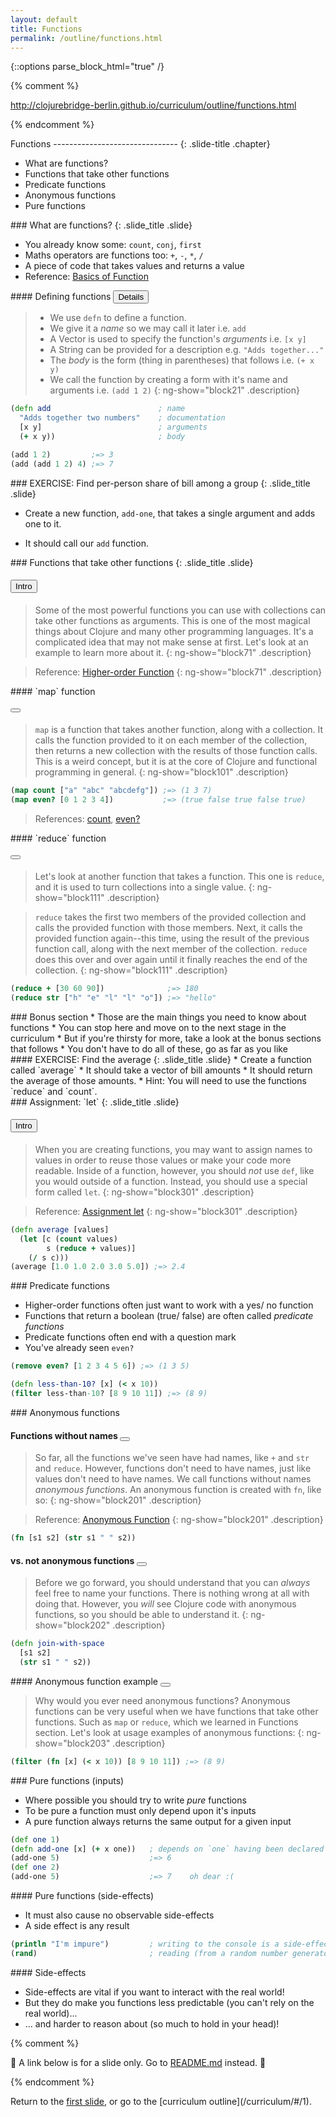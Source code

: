 ```yaml
---
layout: default
title: Functions
permalink: /outline/functions.html
---
```


{::options parse_block_html="true" /}

{% comment %}

http://clojurebridge-berlin.github.io/curriculum/outline/functions.html

{% endcomment %}

<section ng-controller="NarrativeController">
Functions
-------------------------------
{: .slide-title .chapter}

* What are functions?
* Functions that take other functions
* Predicate functions
* Anonymous functions
* Pure functions
</section>

<section ng-controller="NarrativeController">
### What are functions?
{: .slide_title .slide}

* You already know some: `count`, `conj`, `first`
* Maths operators are functions too: `+`, `-`, `*`, `/`
* A piece of code that takes values and returns a value
* Reference: [Basics of Function](http://clojurebridge-berlin.github.io/community-docs/docs/clojure/function-creation/)
</section>

<section ng-controller="NarrativeController">
#### Defining functions <button class="link" ng-model="block21" ng-click="block21=!block21">Details</button>

> * We use `defn` to define a function.
> * We give it a *name* so we may call it later i.e. `add`
> * A Vector is used to specify the function's *arguments* i.e. `[x y]`
> * A String can be provided for a description e.g. `"Adds together..."`
> * The *body* is the form (thing in parentheses) that follows i.e. `(+ x y)`
> * We call the function by creating a form with it's name and arguments i.e. `(add 1 2)`
{: ng-show="block21" .description}

```clojure
(defn add                        ; name
  "Adds together two numbers"    ; documentation
  [x y]                          ; arguments
  (+ x y))                       ; body

(add 1 2)         ;=> 3
(add (add 1 2) 4) ;=> 7
```
</section>


<section ng-controller="NarrativeController">
### EXERCISE: Find per-person share of bill among a group
{: .slide_title .slide}

* Create a new function, `add-one`, that takes a single argument
  and adds one to it.

* It should call our `add` function.
</section>

<section ng-controller="NarrativeController">
### Functions that take other functions
{: .slide_title .slide}

#### <button class="link" ng-model="block71" ng-click="block71=!block71">Intro</button>

> Some of the most powerful functions you can use with collections can
> take other functions as arguments.
> This is one of the most magical things about Clojure and many other programming languages.
> It's a complicated idea that may not make sense at first.
> Let's look at an example to learn more about it.
{: ng-show="block71" .description}

> Reference: [Higher-order Function](http://clojurebridge-berlin.github.io/community-docs/docs/clojure/higher-order-function/)
{: ng-show="block71" .description}
</section>

<section ng-controller="NarrativeController">
#### `map` function

#### <button class="link" ng-bind-html="details" ng-model="block101" ng-click="block101=!block101"></button>

> `map` is a function that takes another function, along with a
> collection. It calls the function provided to it on each member of
> the collection, then returns a new collection with the results of
> those function calls. This is a weird concept, but it is at the core
> of Clojure and functional programming in general.
{: ng-show="block101" .description}

```clojure
(map count ["a" "abc" "abcdefg"]) ;=> (1 3 7)
(map even? [0 1 2 3 4])           ;=> (true false true false true)
```

> References:
> [count](http://clojuredocs.org/clojure.core/count),
> [even?](http://clojuredocs.org/clojure.core/even_q)
</section>

<section ng-controller="NarrativeController">
#### `reduce` function

#### <button class="link" ng-bind-html="details" ng-model="block111" ng-click="block111=!block111"></button>

> Let's look at another function that takes a function. This one is
> `reduce`, and it is used to turn collections into a single value.
{: ng-show="block111" .description}

> `reduce` takes the first two members of the provided collection and
> calls the provided function with those members. Next, it calls the
> provided function again--this time, using the result of the previous
> function call, along with the next member of the collection.
> `reduce` does this over and over again until it finally reaches the
> end of the collection.
{: ng-show="block111" .description}

```clojure
(reduce + [30 60 90])              ;=> 180
(reduce str ["h" "e" "l" "l" "o"]) ;=> "hello"
```
</section>

<section ng-controller="NarrativeController">
### Bonus section
* Those are the main things you need to know about functions
* You can stop here and move on to the next stage in the curriculum
* But if you're thirsty for more, take a look at the bonus sections that follows
* You don't have to do all of these, go as far as you like
</section>


<section>
#### EXERCISE: Find the average
{: .slide_title .slide}
* Create a function called `average`
* It should take a vector of bill amounts
* It should return the average of those amounts.
* Hint: You will need to use the functions `reduce` and `count`.
</section>

<section ng-controller="NarrativeController">
### Assignment: `let`
{: .slide_title .slide}

#### <button class="link" ng-model="block301" ng-click="block301=!block301">Intro</button>

> When you are creating functions, you may want to assign names to
> values in order to reuse those values or make your code more
> readable. Inside of a function, however, you should _not_ use `def`,
> like you would outside of a function. Instead, you should use a
> special form called `let`.
{: ng-show="block301" .description}

> Reference: [Assignment let](http://clojurebridge-berlin.github.io/community-docs/docs/clojure/let/)
{: ng-show="block301" .description}
```clojure
(defn average [values]
  (let [c (count values)
        s (reduce + values)]
    (/ s c)))
(average [1.0 1.0 2.0 3.0 5.0]) ;=> 2.4
```
</section>


<section ng-controller="NarrativeController">
### Predicate functions

* Higher-order functions often just want to work with a yes/ no function
* Functions that return a boolean (true/ false) are often called *predicate functions*
* Predicate functions often end with a question mark
* You've already seen `even?`

```clojure
(remove even? [1 2 3 4 5 6]) ;=> (1 3 5)

(defn less-than-10? [x] (< x 10))
(filter less-than-10? [8 9 10 11]) ;=> (8 9)
```
</section>

<section ng-controller="NarrativeController">
### Anonymous functions

#### Functions without names <button class="link" ng-bind-html="details" ng-model="block201" ng-click="block201=!block201"></button>

> So far, all the functions we've seen have had names, like `+` and
> `str` and `reduce`. However, functions don't need to have names, just
> like values don't need to have names. We call functions without names
> *anonymous functions*.
> An anonymous function is created with `fn`, like so:
{: ng-show="block201" .description}

> Reference: [Anonymous Function](http://clojurebridge-berlin.github.io/community-docs/docs/clojure/anonymous-function/)
{: ng-show="block201" .description}


```clojure
(fn [s1 s2] (str s1 " " s2))
```

#### vs. not anonymous functions <button class="link" ng-bind-html="details" ng-model="block202" ng-click="block202=!block202"></button>

> Before we go forward, you should understand that you can _always_
> feel free to name your functions. There is nothing wrong at all with
> doing that. However, you _will_ see Clojure code with anonymous
> functions, so you should be able to understand it.
{: ng-show="block202" .description}

```clojure
(defn join-with-space
  [s1 s2]
  (str s1 " " s2))
```
</section>

<section ng-controller="NarrativeController">
#### Anonymous function example <button class="link" ng-bind-html="details" ng-model="block203" ng-click="block203=!block203"></button>

> Why would you ever need anonymous functions?
> Anonymous functions can be very useful
> when we have functions that take other functions.
> Such as `map` or `reduce`, which we learned in Functions section.
> Let's look at usage examples of anonymous functions:
{: ng-show="block203" .description}

```clojure
(filter (fn [x] (< x 10)) [8 9 10 11]) ;=> (8 9)
```
</section>

<section ng-controller="NarrativeController">
### Pure functions (inputs)

* Where possible you should try to write *pure* functions
* To be pure a function must only depend upon it's inputs
* A pure function always returns the same output for a given input

```clojure
(def one 1)
(defn add-one [x] (+ x one))   ; depends on `one` having been declared
(add-one 5)                    ;=> 6
(def one 2)
(add-one 5)                    ;=> 7    oh dear :(
```
</section>

<section ng-controller="NarrativeController">
#### Pure functions (side-effects)

* It must also cause no observable side-effects
* A side effect is any result

```clojure
(println "I'm impure")         ; writing to the console is a side-effect
(rand)                         ; reading (from a random number generator) is too
```
</section>

<section ng-controller="NarrativeController">
#### Side-effects

* Side-effects are vital if you want to interact with the real world!
* But they do make you functions less predictable (you can't rely on the real world)...
* ... and harder to reason about (so much to hold in your head)!

</section>


{% comment %}

:star2: A link below is for a slide only. Go to [README.md](../README.md)
instead. :star2:

{% endcomment %}

<section>
Return to the <a href="javascript:;" onClick="Reveal.slide(1);">first slide</a>,
or go to the [curriculum outline](/curriculum/#/1).
</section>
